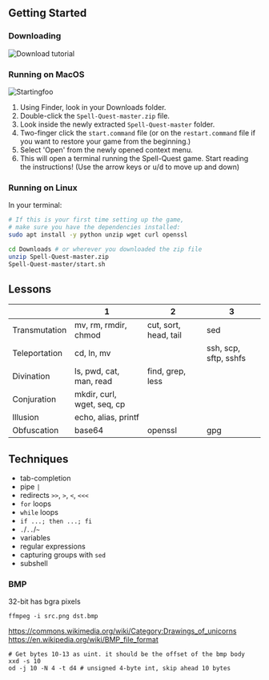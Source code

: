 ## Getting Started

### Downloading

![Download tutorial](https://duck-of-doom.com/download.gif)

### Running on MacOS

![Startingfoo](https://duck-of-doom.com/start-macos2.gif)

1. Using Finder, look in your Downloads folder.
2. Double-click the `Spell-Quest-master.zip` file.
3. Look inside the newly extracted `Spell-Quest-master` folder.
4. Two-finger click the `start.command` file (or on the `restart.command` file if you want to restore your game from the beginning.)
5. Select 'Open' from the newly opened context menu.
6. This will open a terminal running the Spell-Quest game. Start reading the instructions! (Use the arrow keys or <kbd>u</kbd>/<kbd>d</kbd> to move up and down)

### Running on Linux

In your terminal:

```bash
# If this is your first time setting up the game,
# make sure you have the dependencies installed:
sudo apt install -y python unzip wget curl openssl
``` 

```bash
cd Downloads # or wherever you downloaded the zip file
unzip Spell-Quest-master.zip
Spell-Quest-master/start.sh
```

## Lessons

| | 1 | 2 | 3 |
| - | - | - | - |
| Transmutation | mv, rm, rmdir, chmod | cut, sort, head, tail | sed |
| Teleportation | cd, ln, mv | | ssh, scp, sftp, sshfs |
| Divination | ls, pwd, cat, man, read | find, grep, less |
| Conjuration | mkdir, curl, wget, seq, cp |
| Illusion | echo, alias, printf |
| Obfuscation | base64 | openssl | gpg |


## Techniques

* tab-completion
* pipe `|`
* redirects `>>`, `>`, `<`, `<<<`
* `for` loops
* `while` loops
* `if ...; then ...; fi`
* `.`/`..`/`~`
* variables
* regular expressions
* capturing groups with `sed`
* subshell

### BMP

32-bit has bgra pixels

```
ffmpeg -i src.png dst.bmp
```

https://commons.wikimedia.org/wiki/Category:Drawings_of_unicorns
https://en.wikipedia.org/wiki/BMP_file_format

```
# Get bytes 10-13 as uint. it should be the offset of the bmp body
xxd -s 10 
od -j 10 -N 4 -t d4 # unsigned 4-byte int, skip ahead 10 bytes
```
